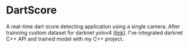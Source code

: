 # DartScore

A real-time dart score detecting application using a single camera.
After trainning custom dataset for darknet yolov4 [(link)](https://github.com/RRRChangeche/CV_CVMarathon). I've integrated darknet C++ API and trained model with my C++ project.

